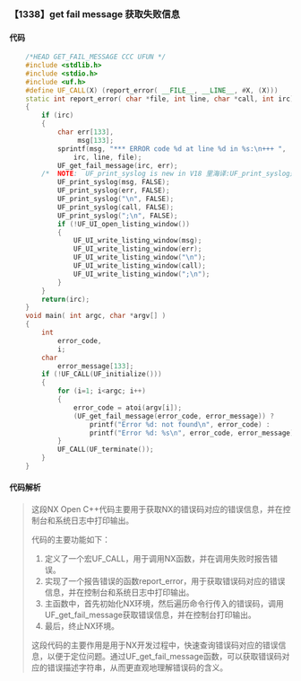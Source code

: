 ### 【1338】get fail message 获取失败信息

#### 代码

```cpp
    /*HEAD GET_FAIL_MESSAGE CCC UFUN */  
    #include <stdlib.h>  
    #include <stdio.h>  
    #include <uf.h>  
    #define UF_CALL(X) (report_error( __FILE__, __LINE__, #X, (X)))  
    static int report_error( char *file, int line, char *call, int irc)  
    {  
        if (irc)  
        {  
            char err[133],  
                 msg[133];  
            sprintf(msg, "*** ERROR code %d at line %d in %s:\n+++ ",  
                irc, line, file);  
            UF_get_fail_message(irc, err);  
        /*  NOTE:  UF_print_syslog is new in V18 里海译:UF_print_syslog是V18中新增的功能，它用于打印系统日志。 */  
            UF_print_syslog(msg, FALSE);  
            UF_print_syslog(err, FALSE);  
            UF_print_syslog("\n", FALSE);  
            UF_print_syslog(call, FALSE);  
            UF_print_syslog(";\n", FALSE);  
            if (!UF_UI_open_listing_window())  
            {  
                UF_UI_write_listing_window(msg);  
                UF_UI_write_listing_window(err);  
                UF_UI_write_listing_window("\n");  
                UF_UI_write_listing_window(call);  
                UF_UI_write_listing_window(";\n");  
            }  
        }  
        return(irc);  
    }  
    void main( int argc, char *argv[] )  
    {  
        int  
            error_code,  
            i;  
        char  
            error_message[133];  
        if (!UF_CALL(UF_initialize()))  
        {  
            for (i=1; i<argc; i++)  
            {  
                error_code = atoi(argv[i]);  
                (UF_get_fail_message(error_code, error_message)) ?  
                    printf("Error %d: not found\n", error_code) :  
                    printf("Error %d: %s\n", error_code, error_message);  
            }  
            UF_CALL(UF_terminate());  
        }  
    }

```

#### 代码解析

> 这段NX Open C++代码主要用于获取NX的错误码对应的错误信息，并在控制台和系统日志中打印输出。
>
> 代码的主要功能如下：
>
> 1. 定义了一个宏UF_CALL，用于调用NX函数，并在调用失败时报告错误。
> 2. 实现了一个报告错误的函数report_error，用于获取错误码对应的错误信息，并在控制台和系统日志中打印输出。
> 3. 主函数中，首先初始化NX环境，然后遍历命令行传入的错误码，调用UF_get_fail_message获取错误信息，并在控制台打印输出。
> 4. 最后，终止NX环境。
>
> 这段代码的主要作用是用于NX开发过程中，快速查询错误码对应的错误信息，以便于定位问题。通过UF_get_fail_message函数，可以获取错误码对应的错误描述字符串，从而更直观地理解错误码的含义。
>
